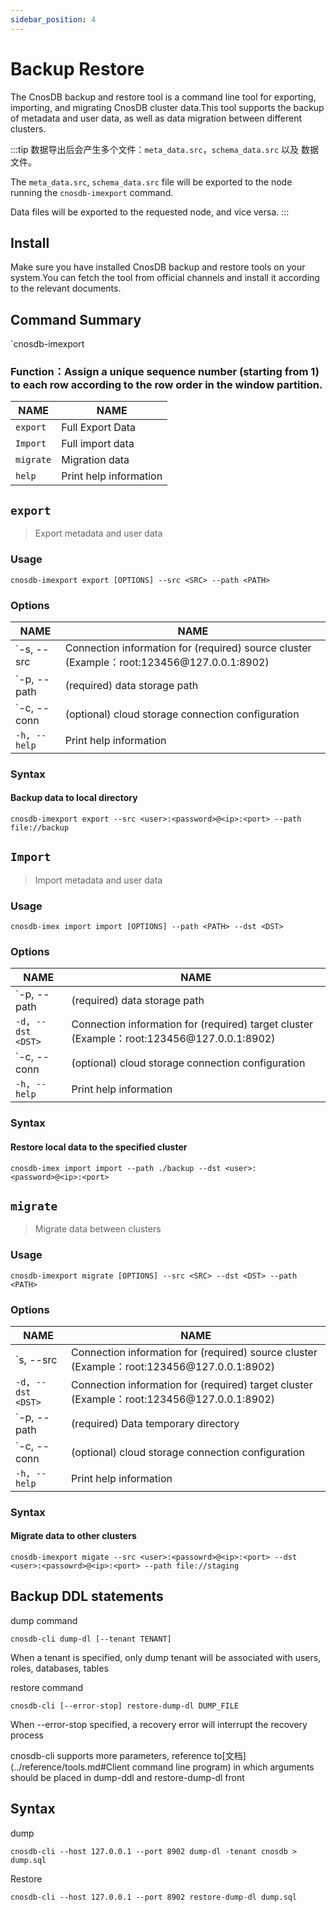 ```yaml
---
sidebar_position: 4
---
```


# Backup Restore

The CnosDB backup and restore tool is a command line tool for exporting, importing, and migrating CnosDB cluster data.This tool supports the backup of metadata and user data, as well as data migration between different clusters.

:::tip
数据导出后会产生多个文件：`meta_data.src`，`schema_data.src` 以及 数据文件。

The `meta_data.src`, `schema_data.src` file will be exported to the node running the `cnosdb-imexport` command.

Data files will be exported to the requested node, and vice versa.
:::

## Install

Make sure you have installed CnosDB backup and restore tools on your system.You can fetch the tool from official channels and install it according to the relevant documents.

## Command Summary

\`cnosdb-imexport <COMMAND>

### **Function**：Assign a unique sequence number (starting from 1) to each row according to the row order in the window partition.

| NAME      | NAME                   |
| --------- | ---------------------- |
| `export`  | Full Export Data       |
| `Import`  | Full import data       |
| `migrate` | Migration data         |
| `help`    | Print help information |

## `export`

> Export metadata and user data

### Usage

```shell
cnosdb-imexport export [OPTIONS] --src <SRC> --path <PATH>
```

### Options

| NAME                | NAME                                                                                                                             |
| ------------------- | -------------------------------------------------------------------------------------------------------------------------------- |
| \`-s, --src <SRC>   | Connection information for (required) source cluster (Example：root:123456\@127.0.0.1:8902) |
| \`-p, --path <PATH> | (required) data storage path                                                                                  |
| \`-c, --conn <CONN> | (optional) cloud storage connection configuration                                                             |
| `-h, --help`        | Print help information                                                                                                           |

### **Syntax**

#### Backup data to local directory

```shell
cnosdb-imexport export --src <user>:<password>@<ip>:<port> --path file://backup
```

## `Import`

> Import metadata and user data

### Usage

```shell
cnosdb-imex import import [OPTIONS] --path <PATH> --dst <DST>
```

### Options

| NAME                | NAME                                                                                                                             |
| ------------------- | -------------------------------------------------------------------------------------------------------------------------------- |
| \`-p, --path <PATH> | (required) data storage path                                                                                  |
| `-d, --dst <DST>`   | Connection information for (required) target cluster (Example：root:123456\@127.0.0.1:8902) |
| \`-c, --conn <CONN> | (optional) cloud storage connection configuration                                                             |
| `-h, --help`        | Print help information                                                                                                           |

### **Syntax**

#### Restore local data to the specified cluster

```shell
cnosdb-imex import import --path ./backup --dst <user>:<password>@<ip>:<port>
```

####

## `migrate`

> Migrate data between clusters

### Usage

```shell
cnosdb-imexport migrate [OPTIONS] --src <SRC> --dst <DST> --path <PATH>
```

### Options

| NAME                | NAME                                                                                                                             |
| ------------------- | -------------------------------------------------------------------------------------------------------------------------------- |
| \`s, --src <SRC>    | Connection information for (required) source cluster (Example：root:123456\@127.0.0.1:8902) |
| `-d, --dst <DST>`   | Connection information for (required) target cluster (Example：root:123456\@127.0.0.1:8902) |
| \`-p, --path <PATH> | (required) Data temporary directory                                                                           |
| \`-c, --conn <CONN> | (optional) cloud storage connection configuration                                                             |
| `-h, --help`        | Print help information                                                                                                           |

### **Syntax**

#### Migrate data to other clusters

```shell
cnosdb-imexport migate --src <user>:<passowrd>@<ip>:<port> --dst <user>:<passowrd>@<ip>:<port> --path file://staging
```

## Backup DDL statements

dump command

```shell
cnosdb-cli dump-dl [--tenant TENANT]
```

When a tenant is specified, only dump tenant will be associated with users, roles, databases, tables

restore command

```shell
cnosdb-cli [--error-stop] restore-dump-dl DUMP_FILE
```

When --error-stop specified, a recovery error will interrupt the recovery process

cnosdb-cli supports more parameters, reference to[文档](../reference/tools.md#Client command line program) in which arguments should be placed in dump-ddl and
restore-dump-dl front

## **Syntax**

dump

```shell
cnosdb-cli --host 127.0.0.1 --port 8902 dump-dl -tenant cnosdb > dump.sql
```

Restore

```shell
cnosdb-cli --host 127.0.0.1 --port 8902 restore-dump-dl dump.sql
```

